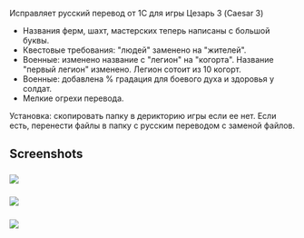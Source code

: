 Исправляет русский перевод от 1С для игры Цезарь 3 (Caesar 3)
- Названия ферм, шахт, мастерских теперь написаны с большой буквы.
- Квестовые требования: "людей" заменено на "жителей".
- Военные: изменено название с "легион" на "когорта". Название "первый легион" изменено. Легион сотоит из 10 когорт.
- Военные: добавлена % градация для боевого духа и здоровья у солдат.
- Мелкие огрехи перевода.

Установка: скопировать папку в дерикторию игры если ее нет. Если есть, перенести файлы в папку с русским переводом с заменой файлов.

## Screenshots
#####
<img src="https://i.imgur.com/mtKAWN0.jpeg" />

#####
<img src="https://i.imgur.com/snWSPcw.jpeg" />

#####
<img src="https://i.imgur.com/NkLi6zk.jpeg" />

